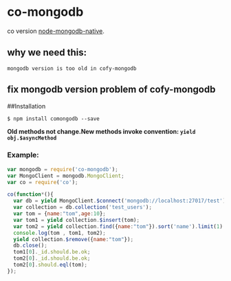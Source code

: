 co-mongodb
==========

co version [node-mongodb-native](https://github.com/mongodb/node-mongodb-native).

## why we need this:
```
mongodb version is too old in cofy-mongodb
```
## **fix mongodb version problem of cofy-mongodb**

##Installation
```
$ npm install comongodb --save
```
**Old methods not change.New methods invoke convention: `yield obj.$asyncMethod`**

### Example:
```js
var mongodb = require('co-mongodb');
var MongoClient = mongodb.MongoClient;
var co = require('co');

co(function*(){
  var db = yield MongoClient.$connect('mongodb://localhost:27017/test');
  var collection = db.collection('test_users');
  var tom = {name:"tom",age:10};
  var tom1 = yield collection.$insert(tom);
  var tom2 = yield collection.find({name:"tom"}).sort('name').limit(1).$toArray();
  console.log(tom , tom1, tom2);
  yield collection.$remove({name:"tom"});
  db.close();
  tom1[0]._id.should.be.ok;
  tom2[0]._id.should.be.ok;
  tom2[0].should.eql(tom);
});
```